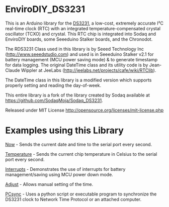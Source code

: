 # EnviroDIY_DS3231

This is an Arduino library for the [DS3231](https://www.maximintegrated.com/en/products/digital/real-time-clocks/DS3231.html), a low-cost, extremely accurate I²C real-time clock (RTC) with an integrated temperature-compensated crystal oscillator (TCXO) and crystal.  This RTC chip is integrated into Sodaq and EnviroDIY boards, some Seeeduino Stalker boards, and the Chronodot.

The RDS3231 Class used in this library is by Seeed Technology Inc (http://www.seeedstudio.com) and used is in Seeeduino Stalker v2.1 for battery management (MCU power saving mode) & to generate timestamp for data logging.  The original DateTime class and its utility code is by Jean-Claude Wippler at JeeLabs (http://jeelabs.net/projects/cafe/wiki/RTClib).

The DateTime class in this library is a modified version which supports properly setting and reading the day-of-week.

This entire library is a fork of the library created by Sodaq available at https://github.com/SodaqMoja/Sodaq_DS3231.

Released under MIT License http://opensource.org/licenses/mit-license.php

# Examples using this Library

[Now](https://github.com/EnviroDIY/Sodaq_DS3231/tree/master/examples/now) - Sends the current date and time to the serial port every second.

[Temperature](https://github.com/EnviroDIY/Sodaq_DS3231/tree/master/examples/temperature) - Sends the current chip temperature in Celsius to the serial port every second.

[Interrupts](https://github.com/EnviroDIY/Sodaq_DS3231/tree/master/examples/interrupts) - Demonstrates the use of interrupts for battery management/saving using MCU power down mode.

[Adjust](https://github.com/EnviroDIY/Sodaq_DS3231/tree/master/examples/adjust) - Allows manual setting of the time.

[PCsync](https://github.com/EnviroDIY/Sodaq_DS3231/tree/master/examples/PCsync) - Uses a python script or executable program to synchronize the DS3231 clock to Network Time Protocol or an attached computer.
